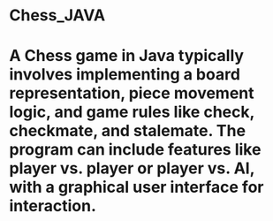 # Chess_JAVA
# A Chess game in Java typically involves implementing a board representation, piece movement logic, and game rules like check, checkmate, and stalemate. The program can include features like player vs. player or player vs. AI, with a graphical user interface for interaction.

